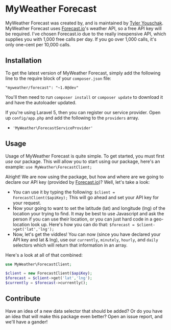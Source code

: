 MyWeather Forecast
==================

MyWeather Forecast was created by, and is maintained by [Tyler Youschak](http://tjyouschak.me). MyWeather Forecast uses [Forecast.io](https://developer.forecast.io/)'s weather API, so a free API key will be required. I've chosen Forecast.io due to the really inexpensive API, which supplies you with 1,000 free calls per day. If you go over 1,000 calls, it's only one-cent per 10,000 calls.


## Installation

To get the latest version of MyWeather Forecast, simply add the following line to the require block of your `composer.json` file:

```
"myweather/forecast": "~1.0@dev"
```

You'll then need to run `composer install` or `composer update` to download it and have the autoloader updated.

If you're using Laravel 5, then you can register our service provider. Open up `config/app.php` and add the following to the `providers` array.

* `'MyWeather\ForecastServiceProvider'`


## Usage

Usage of MyWeather Forecast is quite simple. To get started, you must first _use_ our package. This will allow you to start using our package, here's an example: `use MyWeather\ForecastClient;`

Alright! We are now using the package, but how and where are we going to declare our API key (provided by [Forecast.io](https://developer.forecast.io/))? Well, let's take a look:
* You can use it by typing the following: `$client = ForecastClient($apiKey);` This will go ahead and set your API key for your request.
* Now your going to want to set the latitude (lat) and longitude (lng) of the location your trying to find. It may be best to use Javascript and ask the person if you can use their location, or you can just hard code in a geo-location look up. Here's how you can do that: `$forecast = $client->get('lat','lng');`
* Now, let's get the viddles! You can now (since you have declared your API key and lat & lng), use our `currently`, `minutely`, `hourly`, and `daily` selectors which will return that information in an array.

Here's a look at all of that combined:

```php
use MyWeather\ForecastClient;

$client = new ForecastClient($apiKey);
$forecast = $client->get('lat','lng');
$currently = $forecast->currently();
```

## Contribute
Have an idea of a new data selector that should be added? Or do you have an idea that will make this package even better? Open an issue report, and we'll have a gander!
